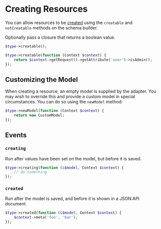# Creating Resources

You can allow resources to be [created](https://jsonapi.org/format/#crud-creating) using the `creatable` and `notCreatable` methods on the schema builder. 

Optionally pass a closure that returns a boolean value.

```php
$type->creatable();

$type->creatable(function (Context $context) {
    return $context->getRequest()->getAttribute('user')->isAdmin();
});
```

## Customizing the Model

When creating a resource, an empty model is supplied by the adapter. You may wish to override this and provide a custom model in special circumstances. You can do so using the `newModel` method:

```php
$type->newModel(function (Context $context) {
    return new CustomModel;
});
```

## Events

### `creating`

Run after values have been set on the model, but before it is saved.

```php
$type->creating(function (&$model, Context $context) {
    // do something
});
```

### `created`

Run after the model is saved, and before it is shown in a JSON:API document.

```php
$type->created(function (&$model, Context $context) {
    $context->meta('foo', 'bar');
});
```

